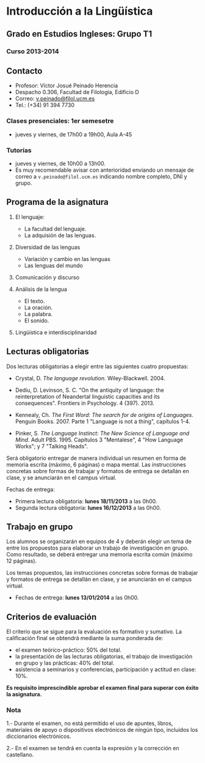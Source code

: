 # Introducción a la Lingüística
## Grado en Estudios Ingleses: Grupo T1
### Curso 2013-2014 


## Contacto

- Profesor: Víctor Josué Peinado Herencia
- Despacho 0.306, Facultad de Filología, Edificio D
- Correo: v.peinado@filol.ucm.es
- Tel.: (+34) 91 394 7730 

### Clases presenciales: 1er semesetre 

- jueves y viernes, de 17h00 a 19h00, Aula A-45 
 
### Tutorías

- jueves y viernes, de 10h00 a 13h00.
- Es muy recomendable avisar con anterioridad enviando un mensaje de correo a `v.peinado@filol.ucm.es` indicando nombre completo, DNI y grupo.


## Programa de la asignatura

1. El lenguaje: 

    - La facultad del lenguaje.
    - La adquisión de las lenguas.

2. Diversidad de las lenguas

    - Variación y cambio en las lenguas
    - Las lenguas del mundo

3. Comunicación y discurso

4. Análisis de la lengua

    - El texto.
    - La oración.
    - La palabra.
    - El sonido.

5. Lingüística e interdisciplinaridad

## Lecturas obligatorias

Dos lecturas obligatorias a elegir entre las siguientes cuatro propuestas:

- Crystal, D. *The language revolution*. Wiley-Blackwell. 2004.

- Dediu, D. Levinson, S. C. "On the antiquity of language: the reinterpretation of Neandertal linguistic capacities and its consequences". Frontiers in Psychology. 4 (397). 2013. 

- Kennealy, Ch. *The First Word: The search for de origins of Languages*. Penguin Books. 2007. Parte 1 "Language is not a thing", capítulos 1-4.

- Pinker, S. *The Language Instinct: The New Science of Language and Mind*. Adult PBS. 1995. Capítulos 3 "Mentalese", 4 "How Language Works"; y 7 "Talking Heads".

Será obligatorio entregar de manera individual un resumen en forma de memoria escrita (máximo, 6 páginas) o mapa mental. Las instrucciones concretas sobre formas de trabajar y formatos de entrega se detallán en clase, y se anunciarán en el campus virtual.

Fechas de entrega:

- Primera lectura obligatoria: **lunes 18/11/2013** a las 0h00.
- Segunda lectura obligatoria: **lunes 16/12/2013** a las 0h00.


## Trabajo en grupo

Los alumnos se organizarán en equipos de 4 y deberán elegir un tema de entre los propuestos para elaborar un trabajo de investigación en grupo. Como resultado, se deberá entregar una memoria escrita común (máximo 12 páginas). 

Los temas propuestos, las instrucciones concretas sobre formas de trabajar y formatos de entrega se detallán en clase, y se anunciarán en el campus virtual.

- Fechas de entrega: **lunes 13/01/2014** a las 0h00.


## Criterios de evaluación

El criterio que se sigue para la evaluación es formativo y sumativo. La calificación final se obtendrá mediante la suma ponderada de:

- el examen teórico-práctico: 50% del total.
- la presentación de las lecturas obligatorias, el trabajo de investigación en grupo y las prácticas: 40% del total.
- asistencia a seminarios y conferencias, participación y actitud en clase: 10%. 

**Es requisito imprescindible aprobar el examen final para superar con éxito la asignatura.**


### Nota

1.- Durante el examen, no está permitido el uso de apuntes, libros, materiales de apoyo o dispositivos electrónicos de ningún tipo, incluidos los diccionarios electrónicos.

2.- En el examen se tendrá en cuenta la expresión y la corrección en castellano.


